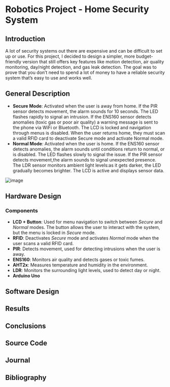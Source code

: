 # Robotics Project - Home Security System

## Introduction
A lot of security systems out there are expensive and can be difficult to set up or use. For this project, I decided to design a simpler, more budget-friendly version that still offers key features like motion detection, air quality monitoring, day/night detection, and gas leak detection. The goal was to prove that you don’t need to spend a lot of money to have a reliable security system that’s easy to use and works well.
## General Description
- **Secure Mode**: Activated when the user is away from home. If the PIR sensor detects movement, the alarm sounds for 10 seconds. The LED flashes rapidly to signal an intrusion. If the ENS160 sensor detects anomalies (toxic gas or poor air quality) a warning message is sent to the phone via WiFi or Bluetooth. The LCD is locked and navigation through menus is disabled. When the user returns home, they must scan a valid RFID card to deactivate Secure mode and activate Normal mode.
- **Normal Mode**: Activated when the user is home. If the ENS160 sensor detects anomalies, the alarm sounds until conditions return to normal, or is disabled. The LED flashes slowly to signal the issue. If the PIR sensor detects movement,the alarm sounds to signal unexpected presence. The LDR sensor monitors ambient light levels:as it gets darker, the LED gradually becomes brighter. The LCD is active and displays sensor data.

![image](https://github.com/user-attachments/assets/f2943e64-69d5-4247-880b-fb778025ef50)



## Hardware Design
### Components
- **LCD + Button**: Used for menu navigation to switch between *Secure* and *Normal* modes. The button allows the user to interact with the system, but the menu is locked in *Secure* mode.
- **RFID**: Deactivates *Secure* mode and activates *Normal* mode when the user scans a valid RFID card.
- **PIR**: Detects movement, used for detecting intrusions when the user is away.
- **ENS160**: Monitors air quality and detects gases or toxic fumes.
- **AHT2x**: Measures temperature and humidity in the environment.
- **LDR**: Monitors the surrounding light levels, used to detect day or night.
- **Arduino Uno**

## Software Design


## Results


## Conclusions


## Source Code


## Journal


## Bibliography

